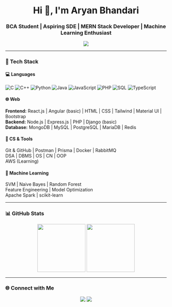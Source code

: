 <h1 align="center">Hi 👋, I'm Aryan Bhandari</h1>
<h3 align="center">BCA Student | Aspiring SDE | MERN Stack Developer | Machine Learning Enthusiast</h3>

<!-- Typing SVG Animation -->
<p align="center">
  <img src="https://readme-typing-svg.herokuapp.com?size=22&duration=4000&color=00C7F7&center=true&vCenter=true&width=600&lines=💻+Passionate+about+Coding;🌐+MERN+Stack+Developer;🤖+Machine+Learning+Enthusiast;🚀+Aspiring+Software+Engineer" />
</p>

---

### 🔧 Tech Stack

#### 💻 Languages
![C](https://img.shields.io/badge/C-A8B9CC?style=for-the-badge&logo=c&logoColor=white)
![C++](https://img.shields.io/badge/C++-00599C?style=for-the-badge&logo=c%2B%2B&logoColor=white)
![Python](https://img.shields.io/badge/Python-3776AB?style=for-the-badge&logo=python&logoColor=white)
![Java](https://img.shields.io/badge/Java-ED8B00?style=for-the-badge&logo=java&logoColor=white)
![JavaScript](https://img.shields.io/badge/JavaScript-F7DF1E?style=for-the-badge&logo=javascript&logoColor=black)
![PHP](https://img.shields.io/badge/PHP-777BB4?style=for-the-badge&logo=php&logoColor=white)
![SQL](https://img.shields.io/badge/SQL-336791?style=for-the-badge&logo=postgresql&logoColor=white)
![TypeScript](https://img.shields.io/badge/TypeScript-007ACC?style=for-the-badge&logo=typescript&logoColor=white)

#### 🌐 Web
**Frontend:** React.js | Angular (basic) | HTML | CSS | Tailwind | Material UI | Bootstrap  
**Backend:** Node.js | Express.js | PHP | Django (basic)  
**Database:** MongoDB | MySQL | PostgreSQL | MariaDB | Redis  

#### 🧠 CS & Tools
Git & GitHub | Postman | Prisma | Docker | RabbitMQ  
DSA | DBMS | OS | CN | OOP  
AWS (Learning)  

#### 🤖 Machine Learning
SVM | Naive Bayes | Random Forest  
Feature Engineering | Model Optimization  
Apache Spark | scikit-learn  

---

### 📊 GitHub Stats
<p align="center">
  <img src="https://github-readme-stats.vercel.app/api?username=aryanbha123&show_icons=true&theme=radical" height="150"/>
  <img src="https://github-readme-streak-stats.herokuapp.com/?user=aryanbha123&theme=radical" height="150"/>
</p>

---

### 🌐 Connect with Me
<p align="center">
  <a href="https://www.linkedin.com/in/aryan-bhandari"><img src="https://img.shields.io/badge/LinkedIn-0077B5?style=for-the-badge&logo=linkedin&logoColor=white"/></a>
  <a href="mailto:aryan@example.com"><img src="https://img.shields.io/badge/Email-D14836?style=for-the-badge&logo=gmail&logoColor=white"/></a>
</p>
